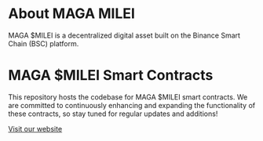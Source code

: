 # About MAGA MILEI

MAGA $MILEI is a decentralized digital asset built on the Binance Smart Chain (BSC) platform.


# MAGA $MILEI Smart Contracts


This repository hosts the codebase for MAGA $MILEI smart contracts. We are committed to continuously enhancing and expanding the functionality of these contracts, so stay tuned for regular updates and additions!

[Visit our website](https://www.magamileimemecoin.com)
